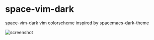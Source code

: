 # space-vim-dark
space-vim-dark vim colorscheme inspired by spacemacs-dark-theme

![screenshot](https://github.com/liuchengxu/space-vim/blob/master/doc/img/screenshot.png?raw=true)
